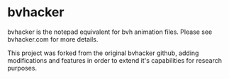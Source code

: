 bvhacker
========

bvhacker is the notepad equivalent for bvh animation files. Please see bvhacker.com for more details.

This project was forked from the original bvhacker github, adding modifications and features in order to extend it's capabilities for research purposes.

